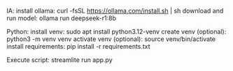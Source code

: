 IA:
install ollama: curl -fsSL https://ollama.com/install.sh | sh
download and run model: ollama run deepseek-r1:8b

Python:
install venv: sudo apt install python3.12-venv
create venv (optional): python3 -m venv venv
activate venv (optional): source venv/bin/activate
install requirements: pip install -r requirements.txt

Execute script: streamlite run app.py